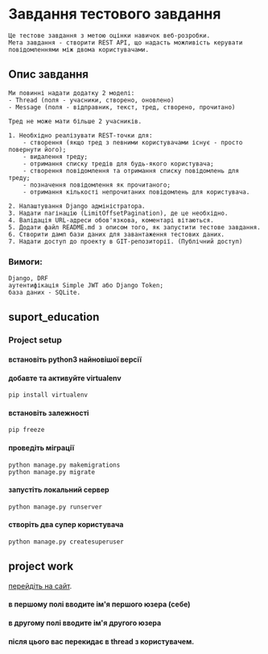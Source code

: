 # Завдання тестового завдання
```1angular2html
Це тестове завдання з метою оцінки навичок веб-розробки. 
Мета завдання - створити REST API, що надасть можливість керувати повідомленнями між двома користувачами.
```
## Опис завдання
```angular2html
Ми повинні надати додатку 2 моделі:
- Thread (поля - учасники, створено, оновлено)
- Message (поля - відправник, текст, тред, створено, прочитано)

Тред не може мати більше 2 учасників.

1. Необхідно реалізувати REST-точки для:
    - створення (якщо тред з певними користувачами існує - просто повернути його);
    - видалення треду;
    - отримання списку тредів для будь-якого користувача;
    - створення повідомлення та отримання списку повідомлень для треду;
    - позначення повідомлення як прочитаного;
    - отримання кількості непрочитаних повідомлень для користувача.

2. Налаштування Django адміністратора.
3. Надати пагінацію (LimitOffsetPagination), де це необхідно.
4. Валідація URL-адреси обов'язкова, коментарі вітаються.
5. Додати файл README.md з описом того, як запустити тестове завдання.
6. Створити дамп бази даних для завантаження тестових даних.
7. Надати доступ до проекту в GIT-репозиторії. (Публічний доступ)
```
### Вимоги:
```angular2html
Djangо, DRF
аутентифікація Simple JWT або Django Token;
база даних - SQLite.
```
## suport_education

### Project setup
#### встановіть python3 найновішої версії
#### добавте та активуйте virtualenv
```
pip install virtualenv
```
#### встановіть залежності 
```
pip freeze
```
#### проведіть міграції 
```
python manage.py makemigrations
python manage.py migrate
```
#### запустіть локальний сервер
```
python manage.py runserver
```
#### створіть два супер користувача
```
python manage.py createsuperuser
```
## project work

[перейдіть на сайт](http://localhost:8000).
#### в першому полі вводите ім'я першого юзера (себе)
#### в другому полі вводите ім'я другого юзера 
#### після цього вас перекидає в thread з користувачем.

